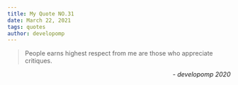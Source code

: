 ```yaml
---
title: My Quote NO.31
date: March 22, 2021
tags: quotes
author: developomp
---
```


> People earns highest respect from me are those who appreciate critiques.

<div style="text-align: right"> <i>- developomp 2020</i> </div>
